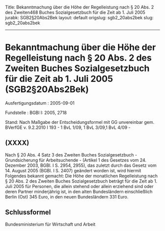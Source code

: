 Title: Bekanntmachung über die Höhe der Regelleistung nach § 20 Abs. 2 des Zweiten468
  Buches Sozialgesetzbuch für die Zeit ab 1. Juli 2005
jurabk: SGB2§20Abs2Bek
layout: default
origslug: sgb2_20abs2bek
slug: sgb2_20abs2bek

---

# Bekanntmachung über die Höhe der Regelleistung nach § 20 Abs. 2 des Zweiten Buches Sozialgesetzbuch für die Zeit ab 1. Juli 2005 (SGB2§20Abs2Bek)

Ausfertigungsdatum
:   2005-09-01

Fundstelle
:   BGBl I: 2005, 2718

Stand: Nach Maßgabe der Entscheidungsformel mit GG unvereinbar gem. BVerfGE v. 9.2.2010 I 193 - 1 BvL 1/09, 1 BvL 3/09,1 BvL 4/09 -


## (XXXX)

Nach § 20 Abs. 4 Satz 3 des Zweiten Buches Sozialgesetzbuch -
Grundsicherung für Arbeitsuchende - (Artikel 1 des Gesetzes vom 24.
Dezember 2003, BGBl. I S. 2954, 2955), das zuletzt durch das Gesetz
vom 14. August 2005 (BGBl. I S. 2407) geändert worden ist, wird
hiermit Folgendes bekannt gemacht:
Die Höhe der monatlichen Regelleistung nach § 20 Abs. 2 des Zweiten
Buches Sozialgesetzbuch beträgt für die Zeit ab 1. Juli 2005 für
Personen, die allein stehend oder allein erziehend sind oder deren
Partner minderjährig ist, in den alten Bundesländern einschließlich
Berlin (Ost) 345 Euro, in den neuen Bundesländern 331 Euro.


## Schlussformel

Bundesministerium für Wirtschaft und Arbeit


